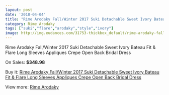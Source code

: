 ```yaml
---
layout: post
date: '2018-04-04'
title: "Rime Arodaky Fall/Winter 2017 Suki Detachable Sweet Ivory Bateau Fit & Flare Long Sleeves Appliques Crepe Open Back Bridal Dress"
category: Rime Arodaky
tags: ["suki","flare","arodaky","style","ivory"]
image: http://img.eudances.com/31753-thickbox_default/rime-arodaky-fall-winter-2017-suki-detachable-sweet-ivory-bateau-fit-flare-long-sleeves-appliques-crepe-open-back-bridal-dress.jpg
---
```

Rime Arodaky Fall/Winter 2017 Suki Detachable Sweet Ivory Bateau Fit & Flare Long Sleeves Appliques Crepe Open Back Bridal Dress

On Sales: **$348.98**
<a href="https://www.eudances.com/en/rime-arodaky/9929-rime-arodaky-fall-winter-2017-suki-detachable-sweet-ivory-bateau-fit-flare-long-sleeves-appliques-crepe-open-back-bridal-dress.html"><amp-img layout="responsive" width="600" height="600" src="//img.eudances.com/31753-thickbox_default/rime-arodaky-fall-winter-2017-suki-detachable-sweet-ivory-bateau-fit-flare-long-sleeves-appliques-crepe-open-back-bridal-dress.jpg" alt="Rime Arodaky Fall/Winter 2017 Suki Detachable Sweet Ivory Bateau Fit & Flare Long Sleeves Appliques Crepe Open Back Bridal Dress 0" /></a>
<a href="https://www.eudances.com/en/rime-arodaky/9929-rime-arodaky-fall-winter-2017-suki-detachable-sweet-ivory-bateau-fit-flare-long-sleeves-appliques-crepe-open-back-bridal-dress.html"><amp-img layout="responsive" width="600" height="600" src="//img.eudances.com/31758-thickbox_default/rime-arodaky-fall-winter-2017-suki-detachable-sweet-ivory-bateau-fit-flare-long-sleeves-appliques-crepe-open-back-bridal-dress.jpg" alt="Rime Arodaky Fall/Winter 2017 Suki Detachable Sweet Ivory Bateau Fit & Flare Long Sleeves Appliques Crepe Open Back Bridal Dress 1" /></a>
<a href="https://www.eudances.com/en/rime-arodaky/9929-rime-arodaky-fall-winter-2017-suki-detachable-sweet-ivory-bateau-fit-flare-long-sleeves-appliques-crepe-open-back-bridal-dress.html"><amp-img layout="responsive" width="600" height="600" src="//img.eudances.com/31757-thickbox_default/rime-arodaky-fall-winter-2017-suki-detachable-sweet-ivory-bateau-fit-flare-long-sleeves-appliques-crepe-open-back-bridal-dress.jpg" alt="Rime Arodaky Fall/Winter 2017 Suki Detachable Sweet Ivory Bateau Fit & Flare Long Sleeves Appliques Crepe Open Back Bridal Dress 2" /></a>
<a href="https://www.eudances.com/en/rime-arodaky/9929-rime-arodaky-fall-winter-2017-suki-detachable-sweet-ivory-bateau-fit-flare-long-sleeves-appliques-crepe-open-back-bridal-dress.html"><amp-img layout="responsive" width="600" height="600" src="//img.eudances.com/31756-thickbox_default/rime-arodaky-fall-winter-2017-suki-detachable-sweet-ivory-bateau-fit-flare-long-sleeves-appliques-crepe-open-back-bridal-dress.jpg" alt="Rime Arodaky Fall/Winter 2017 Suki Detachable Sweet Ivory Bateau Fit & Flare Long Sleeves Appliques Crepe Open Back Bridal Dress 3" /></a>
<a href="https://www.eudances.com/en/rime-arodaky/9929-rime-arodaky-fall-winter-2017-suki-detachable-sweet-ivory-bateau-fit-flare-long-sleeves-appliques-crepe-open-back-bridal-dress.html"><amp-img layout="responsive" width="600" height="600" src="//img.eudances.com/31755-thickbox_default/rime-arodaky-fall-winter-2017-suki-detachable-sweet-ivory-bateau-fit-flare-long-sleeves-appliques-crepe-open-back-bridal-dress.jpg" alt="Rime Arodaky Fall/Winter 2017 Suki Detachable Sweet Ivory Bateau Fit & Flare Long Sleeves Appliques Crepe Open Back Bridal Dress 4" /></a>
<a href="https://www.eudances.com/en/rime-arodaky/9929-rime-arodaky-fall-winter-2017-suki-detachable-sweet-ivory-bateau-fit-flare-long-sleeves-appliques-crepe-open-back-bridal-dress.html"><amp-img layout="responsive" width="600" height="600" src="//img.eudances.com/31754-thickbox_default/rime-arodaky-fall-winter-2017-suki-detachable-sweet-ivory-bateau-fit-flare-long-sleeves-appliques-crepe-open-back-bridal-dress.jpg" alt="Rime Arodaky Fall/Winter 2017 Suki Detachable Sweet Ivory Bateau Fit & Flare Long Sleeves Appliques Crepe Open Back Bridal Dress 5" /></a>

Buy it: [Rime Arodaky Fall/Winter 2017 Suki Detachable Sweet Ivory Bateau Fit & Flare Long Sleeves Appliques Crepe Open Back Bridal Dress](https://www.eudances.com/en/rime-arodaky/9929-rime-arodaky-fall-winter-2017-suki-detachable-sweet-ivory-bateau-fit-flare-long-sleeves-appliques-crepe-open-back-bridal-dress.html "Rime Arodaky Fall/Winter 2017 Suki Detachable Sweet Ivory Bateau Fit & Flare Long Sleeves Appliques Crepe Open Back Bridal Dress")

View more: [Rime Arodaky](https://www.eudances.com/en/156-rime-arodaky "Rime Arodaky")